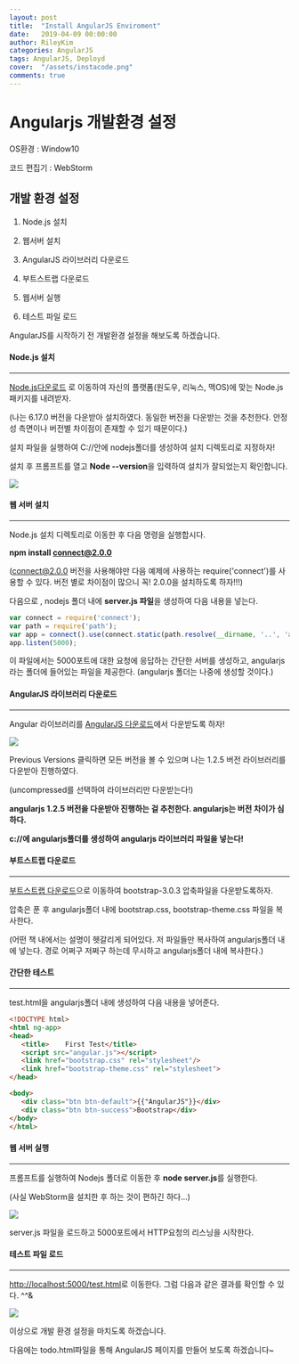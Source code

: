 ```yaml
---
layout: post
title:  "Install AngularJS Enviroment"
date:   2019-04-09 00:00:00
author: RileyKim
categories: AngularJS
tags: AngularJS, Deployd
cover:  "/assets/instacode.png"
comments: true
---
```


# Angularjs 개발환경 설정



OS환경 : Window10

코드 편집기 : WebStorm



## 개발 환경 설정



1. Node.js 설치

2. 웹서버 설치

3. AngularJS 라이브러리 다운로드

4. 부트스트랩 다운로드

5. 웹서버 실행

6. 테스트 파일 로드



AngularJS를 시작하기 전 개발환경 설정을 해보도록 하겠습니다. 



#### Node.js 설치

---------------------------------------------------

[Node.js다운로드](http://nodejs.org) 로 이동하여 자신의 플랫폼(원도우, 리눅스, 맥OS)에 맞는 Node.js패키지를 내려받자.

(나는 6.17.0 버전을 다운받아 설치하였다. 동일한 버전을 다운받는 것을 추천한다. 안정성 측면이나 버전별 차이점이 존재할 수 있기 때문이다.)



설치 파일을 실행하여 C://안에 nodejs폴더를 생성하여 설치 디렉토리로 지정하자!



설치 후 프롬프트를 열고 **Node --version**을 입력하여 설치가 잘되었는지 확인합니다.



![](https://user-images.githubusercontent.com/24997255/55447104-5e60cd80-55fd-11e9-9f78-3ccb2cbe13c6.PNG)



#### 웹 서버 설치

-----------------------------------------

Node.js 설치 디렉토리로 이동한 후 다음 명령을 실행합시다.



**npm install connect@2.0.0**

(connect@2.0.0 버전을 사용해야만 다음 예제에 사용하는  require('connect')를 사용할 수 있다. 버전 별로 차이점이 많으니 꼭! 2.0.0을 설치하도록 하자!!!)



다음으로 , nodejs 폴더 내에 **server.js 파일**을 생성하여 다음 내용을 넣는다.



```javascript
var connect = require('connect');
var path = require('path');
var app = connect().use(connect.static(path.resolve(__dirname, '..', 'angularjs')));
app.listen(5000);
```

이 파일에서는 5000포트에 대한 요청에 응답하는 간단한 서버를 생성하고, angularjs라는 폴더에 들어있는 파일을 제공한다. (angularjs 폴더는 나중에 생성할 것이다.) 



#### AngularJS 라이브러리 다운로드

----------------------------------

Angular 라이브러리를 [AngularJS 다운로드](http://angularjs.org)에서 다운받도록 하자!



![](https://user-images.githubusercontent.com/24997255/55447130-7e908c80-55fd-11e9-8c79-08a946f38137.PNG)

Previous Versions 클릭하면 모든 버전을 볼 수 있으며 나는 1.2.5 버전 라이브러리를 다운받아 진행하였다. 

(uncompressed를 선택하여 라이브러리만 다운받는다!)

**angularjs 1.2.5 버전을 다운받아 진행하는 걸 추천한다. angularjs는 버전 차이가 심하다.**



**c://에 angularjs폴더를 생성하여 angularjs 라이브러리 파일을 넣는다!**



#### 부트스트랩 다운로드

------------------------------------

[부트스트랩 다운로드](http://getbootstrap.com)으로 이동하여 bootstrap-3.0.3 압축파일을 다운받도록하자. 

압축은 푼 후 angularjs폴더 내에 bootstrap.css, bootstrap-theme.css 파일을 복사한다.

(어떤 책 내에서는 설명이 헷갈리게 되어있다. 저 파일들만 복사하여 angularjs폴더 내에 넣는다. 경로 어쩌구 저쩌구 하는데 무시하고 angularjs폴더 내에 복사한다.)



#### 간단한 테스트

------------------------------------------------------------



test.html을 angularjs폴더 내에 생성하여 다음 내용을 넣어준다.

```html
<!DOCTYPE html>
<html ng-app>
<head>
   <title>    First Test</title>
   <script src="angular.js"></script>
   <link href="bootstrap.css" rel="stylesheet"/>
   <link href="bootstrap-theme.css" rel="stylesheet">
</head>

<body>
   <div class="btn btn-default">{{"AngularJS"}}</div>
   <div class="btn btn-success">Bootstrap</div>
</body>
</html>
```



#### 웹 서버 실행

------------------------------

프롬프트를 실행하여 Nodejs 폴더로 이동한 후 **node server.js**를 실행한다. 

(사실 WebStorm을 설치한 후 하는 것이 편하긴 하다...)

![](https://user-images.githubusercontent.com/24997255/55447146-910ac600-55fd-11e9-8f12-018e98b7aeba.PNG)

server.js 파일을 로드하고 5000포트에서 HTTP요청의 리스닝을 시작한다. 



#### 테스트 파일 로드 

-----------------------------------

[http://localhost:5000/test.html](http://localhost:5000/test.html)로 이동한다. 그럼 다음과 같은 결과를 확인할 수 있다. ^^&



![](https://user-images.githubusercontent.com/24997255/55447166-a1bb3c00-55fd-11e9-8474-f19c6db276e0.PNG)

이상으로 개발 환경 설정을 마치도록 하겠습니다. 

다음에는 todo.html파일을 통해 AngularJS 페이지를 만들어 보도록 하겠습니다~